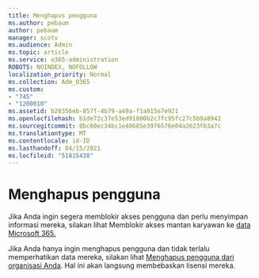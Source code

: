 ```yaml
---
title: Menghapus pengguna
ms.author: pebaum
author: pebaum
manager: scotv
ms.audience: Admin
ms.topic: article
ms.service: o365-administration
ROBOTS: NOINDEX, NOFOLLOW
localization_priority: Normal
ms.collection: Adm_O365
ms.custom:
- "745"
- "1200010"
ms.assetid: b20356eb-857f-4b79-a49a-f1a915e7e921
ms.openlocfilehash: b1de72c37e53ed91000b2c7fc95fc27c5b9a8942
ms.sourcegitcommit: 8bc60ec34bc1e40685e3976576e04a2623f63a7c
ms.translationtype: MT
ms.contentlocale: id-ID
ms.lasthandoff: 04/15/2021
ms.locfileid: "51815438"
---
```

# <a name="deleting-users"></a>Menghapus pengguna

Jika Anda ingin segera memblokir akses pengguna dan perlu menyimpan informasi mereka, silakan lihat Memblokir akses mantan karyawan ke [data Microsoft 365.](https://docs.microsoft.com/microsoft-365/admin/add-users/remove-former-employee#block-a-former-employees-access-to-microsoft-365-data)
  
Jika Anda hanya ingin menghapus pengguna dan tidak terlalu memperhatikan data mereka, silakan lihat [Menghapus pengguna dari organisasi Anda](https://docs.microsoft.com/microsoft-365/admin/add-users/delete-a-user). Hal ini akan langsung membebaskan lisensi mereka.
  